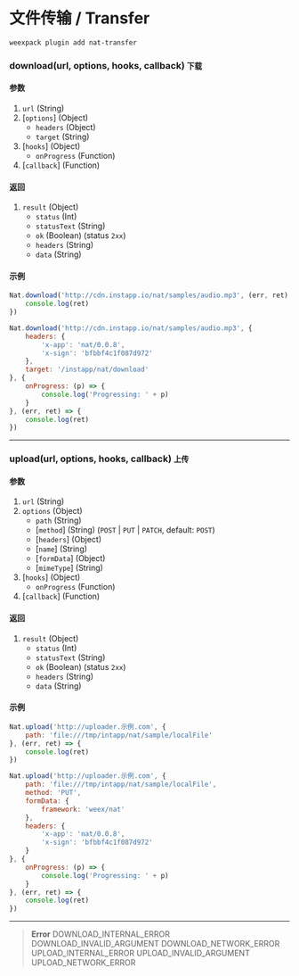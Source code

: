 # 文件传输 / Transfer

```bash
weexpack plugin add nat-transfer
```

### download(url, options, hooks, callback) <small class="sub">下载</small>

#### 参数
1. `url` (String)
2. [`options`] (Object)
    - `headers` (Object)
    - `target` (String)
3. [`hooks`] (Object)
    - `onProgress` (Function)
4. [`callback`] (Function)

#### 返回
1. `result` (Object)
    - `status` (Int)
    - `statusText` (String)
    - `ok` (Boolean) (status `2xx`)
    - `headers` (String)
    - `data` (String)

#### 示例
```js
Nat.download('http://cdn.instapp.io/nat/samples/audio.mp3', (err, ret) => {
    console.log(ret)
})
```

```js
Nat.download('http://cdn.instapp.io/nat/samples/audio.mp3', {
    headers: {
        'x-app': 'nat/0.0.8',
        'x-sign': 'bfbbf4c1f087d972'
    },
    target: '/instapp/nat/download'
}, {
    onProgress: (p) => {
        console.log('Progressing: ' + p)
    }
}, (err, ret) => {
    console.log(ret)
})
```

---

### upload(url, options, hooks, callback) <small class="sub">上传</small>

#### 参数
1. `url` (String)
2. `options` (Object)
    - `path` (String)
    - [`method`] (String) (`POST` | `PUT` | `PATCH`, default: `POST`)
    - [`headers`] (Object)
    - [`name`] (String)
    - [`formData`] (Object)
    - [`mimeType`] (String)
3. [`hooks`] (Object)
    - `onProgress` (Function)
4. [`callback`] (Function)

#### 返回
1. `result` (Object)
    - `status` (Int)
    - `statusText` (String)
    - `ok` (Boolean) (status `2xx`)
    - `headers` (String)
    - `data` (String)

#### 示例
```js
Nat.upload('http://uploader.示例.com', {
    path: 'file:///tmp/intapp/nat/sample/localFile'
}, (err, ret) => {
    console.log(ret)
})
```

```js
Nat.upload('http://uploader.示例.com', {
    path: 'file:///tmp/intapp/nat/sample/localFile',
    method: 'PUT',
    formData: {
        framework: 'weex/nat'
    },
    headers: {
        'x-app': 'nat/0.0.8',
        'x-sign': 'bfbbf4c1f087d972'
    }
}, {
    onProgress: (p) => {
        console.log('Progressing: ' + p)
    }
}, (err, ret) => {
    console.log(ret)
})
```

---

> **Error**	
> DOWNLOAD_INTERNAL_ERROR	
> DOWNLOAD_INVALID_ARGUMENT	
> DOWNLOAD_NETWORK_ERROR	
> UPLOAD_INTERNAL_ERROR	
> UPLOAD_INVALID_ARGUMENT	
> UPLOAD_NETWORK_ERROR	

